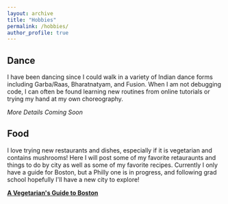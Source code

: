 ```yaml
---
layout: archive
title: "Hobbies"
permalink: /hobbies/
author_profile: true
---
```


## Dance 

I have been dancing since I could walk in a variety of Indian dance forms including Garba/Raas, Bharatnatyam, and Fusion. When I am not debugging code, I can often be found learning new routines from online tutorials or trying my hand at my own choreography.         

*More Details Coming Soon*

## Food 

I love trying new restaurants and dishes, especially if it is vegetarian and contains mushrooms! Here I will post some of my favorite retauraunts and things to do by city as well as some of my favorite recipes. Currently I only have a guide for Boston, but a Philly one is in progress, and following grad school hopefully I'll have a new city to explore!       

[**A Vegetarian's Guide to Boston**](/hobbies/foodBoston)
